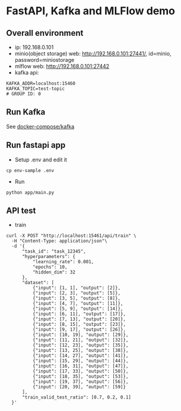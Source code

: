 # FastAPI, Kafka and MLFlow demo

## Overall environment
- ip: 192.168.0.101
- minio(object storage) web: http://192.168.0.101:27441/, id=minio, password=miniostorage
- mlflow web: http://192.168.0.101:27442
- kafka api:
```
KAFKA_ADDR=localhost:15460
KAFKA_TOPIC=test-topic
# GROUP ID: 0
```

## Run Kafka

See [docker-compose/kafka](docker-compose/kafka)

## Run fastapi app
- Setup .env and edit it
```
cp env-sample .env
```
- Run
```
python app/main.py
```

## API test
- train
```
curl -X POST "http://localhost:15461/api/train" \
  -H "Content-Type: application/json"\
  -d '{
      "task_id": "task_12345",
      "hyperparameters": {
          "learning_rate": 0.001,
          "epochs": 10,
          "hidden_dim": 32
      },
      "dataset": [
          {"input": [1, 1], "output": [2]},
          {"input": [2, 3], "output": [5]},
          {"input": [3, 5], "output": [8]},
          {"input": [4, 7], "output": [11]},
          {"input": [5, 9], "output": [14]},
          {"input": [6, 11], "output": [17]},
          {"input": [7, 13], "output": [20]},
          {"input": [8, 15], "output": [23]},
          {"input": [9, 17], "output": [26]},
          {"input": [10, 19], "output": [29]},
          {"input": [11, 21], "output": [32]},
          {"input": [12, 23], "output": [35]},
          {"input": [13, 25], "output": [38]},
          {"input": [14, 27], "output": [41]},
          {"input": [15, 29], "output": [44]},
          {"input": [16, 31], "output": [47]},
          {"input": [17, 33], "output": [50]},
          {"input": [18, 35], "output": [53]},
          {"input": [19, 37], "output": [56]},
          {"input": [20, 39], "output": [59]}
      ],
      "train_valid_test_ratio": [0.7, 0.2, 0.1]
  }'
```

